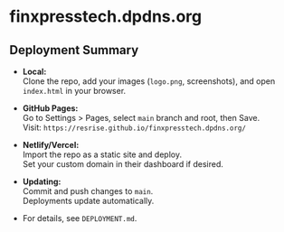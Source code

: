 # finxpresstech.dpdns.org

## Deployment Summary

- **Local:**  
  Clone the repo, add your images (`logo.png`, screenshots), and open `index.html` in your browser.

- **GitHub Pages:**  
  Go to Settings > Pages, select `main` branch and root, then Save.  
  Visit: `https://resrise.github.io/finxpresstech.dpdns.org/`

- **Netlify/Vercel:**  
  Import the repo as a static site and deploy.  
  Set your custom domain in their dashboard if desired.

- **Updating:**  
  Commit and push changes to `main`.  
  Deployments update automatically.

- For details, see `DEPLOYMENT.md`.